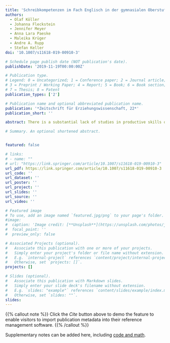 ```yaml
---
title: 'Schreibkompetenzen im Fach Englisch in der gymnasialen Oberstufe'
authors:
  - Olaf Köller
  - Johanna Fleckstein
  - Jennifer Meyer
  - Anna Lara Paeske
  - Maleika Krüger
  - Andre A. Rupp
  - Stefan Keller
doi: '10.1007/s11618-019-00910-3'

# Schedule page publish date (NOT publication's date).
publishDate: '2019-11-19T00:00:00Z'

# Publication type.
# Legend: 0 = Uncategorized; 1 = Conference paper; 2 = Journal article;
# 3 = Preprint / Working Paper; 4 = Report; 5 = Book; 6 = Book section;
# 7 = Thesis; 8 = Patent
publication_types: ['2']

# Publication name and optional abbreviated publication name.
publication: '*Zeitschrift für Erziehungswissenschaft, 22*'
publication_short: ''

abstract: There is a substantial lack of studies in productive skills of German students in English as a foreign language. Based on this research gap, the present repeated measurement study evaluated the competence to write argumentative essays and synthesis texts of n = 838 11th graders from upper secondary schools while also collecting data on receptive skills (listening and reading comprehension). Findings show that a substantial number of students (approximately 60%) reach level B2 or higher of the Common European Framework of Reference for Languages one year before leaving upper secondary school, which is the official standard for upper secondary school writing. Furthermore, analyses show that all foreign language skills increased over the course of one school year and that students with different educational emphases in their school tracks (i.e., with a primary focus on languages vs. natural science vs. social science vs. other subjects) differ significantly in their writing skills. Specifically, students who pursue language-centered studies clearly outperformed all other students as expected. Findings are discussed with respect to normative performance expectations of upper secondary schooling.

# Summary. An optional shortened abstract.


featured: false

# links:
# - name: ""
# url: "https://link.springer.com/article/10.1007/s11618-019-00910-3"
url_pdf: https://link.springer.com/article/10.1007/s11618-019-00910-3
url_code: ''
url_dataset: ''
url_poster: ''
url_project: ''
url_slides: ''
url_source: ''
url_video: ''

# Featured image
# To use, add an image named `featured.jpg/png` to your page's folder.
#image:
#  caption: 'Image credit: [**Unsplash**](https://unsplash.com/photos/jdD8gXaTZsc)'
#  focal_point: ''
#  preview_only: false

# Associated Projects (optional).
#   Associate this publication with one or more of your projects.
#   Simply enter your project's folder or file name without extension.
#   E.g. `internal-project` references `content/project/internal-project/index.md`.
#   Otherwise, set `projects: []`.
projects: []

# Slides (optional).
#   Associate this publication with Markdown slides.
#   Simply enter your slide deck's filename without extension.
#   E.g. `slides: "example"` references `content/slides/example/index.md`.
#   Otherwise, set `slides: ""`.
slides:
---
```


{{% callout note %}}
Click the _Cite_ button above to demo the feature to enable visitors to import publication metadata into their reference management software.
{{% /callout %}}

Supplementary notes can be added here, including [code and math](https://wowchemy.com/docs/content/writing-markdown-latex/).
